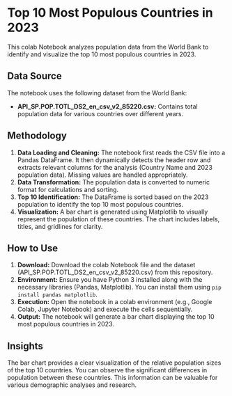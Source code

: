 # Top 10 Most Populous Countries in 2023

This colab Notebook analyzes population data from the World Bank to identify and visualize the top 10 most populous countries in 2023.

## Data Source

The notebook uses the following dataset from the World Bank:

* **API_SP.POP.TOTL_DS2_en_csv_v2_85220.csv:** Contains total population data for various countries over different years.
## Methodology

1. **Data Loading and Cleaning:** The notebook first reads the CSV file into a Pandas DataFrame. It then dynamically detects the header row and extracts relevant columns for the analysis (Country Name and 2023 population data). Missing values are handled appropriately.
2. **Data Transformation:** The population data is converted to numeric format for calculations and sorting.
3. **Top 10 Identification:** The DataFrame is sorted based on the 2023 population to identify the top 10 most populous countries.
4. **Visualization:** A bar chart is generated using Matplotlib to visually represent the population of these countries. The chart includes labels, titles, and gridlines for clarity.

## How to Use

1. **Download:** Download the colab Notebook file and the dataset (API_SP.POP.TOTL_DS2_en_csv_v2_85220.csv) from this repository.
2. **Environment:** Ensure you have Python 3 installed along with the necessary libraries (Pandas, Matplotlib). You can install them using `pip install pandas matplotlib`.
3. **Execution:** Open the notebook in a colab environment (e.g., Google Colab, Jupyter Notebook) and execute the cells sequentially.
4. **Output:** The notebook will generate a bar chart displaying the top 10 most populous countries in 2023.

## Insights

The bar chart provides a clear visualization of the relative population sizes of the top 10 countries. You can observe the significant differences in population between these countries. This information can be valuable for various demographic analyses and research.

